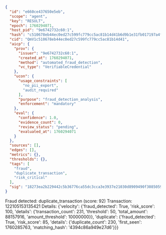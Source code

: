 ```json
{
  "id": "e660ce437650e5eb",
  "scope": "agent",
  "key": "RESULT",
  "epoch": 1760294071,
  "host_pid": "9e6742732c60:1",
  "hash": "c510678eb44ec0ed27c599fc779cc5ac81b14d41b6d9b1e31fb017197a4feac3",
  "cid": "QmV1c510678eb44ec0ed27c599fc779cc5ac81b14d41",
  "aicp": {
    "prov": {
      "issuer": "9e6742732c60:1",
      "created_at": 1760294071,
      "method": "automated_fraud_detection",
      "vc_type": "VerifiableCredential"
    },
    "ucon": {
      "usage_constraints": [
        "no_pii_export",
        "audit_required"
      ],
      "purpose": "fraud_detection_analysis",
      "enforcement": "mandatory"
    },
    "eval": {
      "confidence": 1.0,
      "evidence_count": 0,
      "review_status": "pending",
      "evaluated_at": 1760294071
    }
  },
  "sources": [],
  "edges": [],
  "metrics": {},
  "thresholds": {},
  "tags": [
    "fraud",
    "duplicate_transaction",
    "risk_critical"
  ],
  "sig": "18273ea2b229442c5b36776ca55dc3cca3e3937e21030d8909490f308505935e"
}
```

Fraud detected: duplicate_transaction (score: 92)
Transaction: 122105153135421
Details: {'velocity': {'fraud_detected': True, 'risk_score': 100, 'details': {'transaction_count': 231, 'threshold': 50, 'total_amount': 88157916, 'amount_threshold': 10000000}}, 'duplicate': {'fraud_detected': True, 'risk_score': 85, 'details': {'duplicate_count': 230, 'first_seen': 1760285763, 'matching_hash': '4394c86a949e27d6'}}}